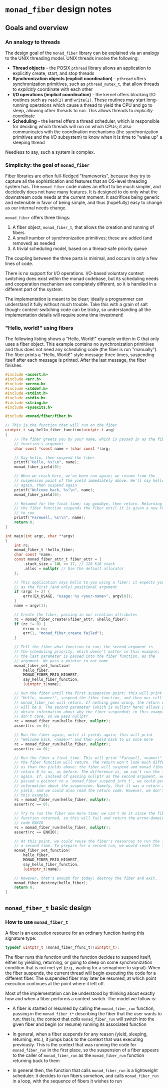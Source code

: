 # `monad_fiber` design notes

## Goals and overview

### An analogy to threads

The design goal of the `monad_fiber` library can be explained via an
analogy to the UNIX threading model. UNIX threads involve the following:

- **Thread objects** - the POSIX `pthread` library allows an application
  to explicitly create, start, and stop threads
- **Synchronization objects (explicit coordination)** - `pthread` offers
  synchronization primitives, such as `pthread_mutex_t`, that allow threads
  to *explicitly* coordinate with each other
- **I/O operations (implicit coordination)** - the kernel offers blocking
  I/O routines such as `read(2)` and `write(2)`. These routines may start
  long-running operations which cause a thread to yield the CPU and go to
  sleep, allowing other threads to run. This allows threads to *implicitly*
  coordinate
- **Scheduling** - the kernel offers a thread scheduler, which is
  responsible for deciding which threads will run on which CPUs; it also
  communicates with the coordination mechanisms (the synchronization
  primitives and the I/O subsystem) to know when it is time to "wake up"
  a sleeping thread

Needless to say, such a system is complex.

### Simplicity: the goal of `monad_fiber`

Fiber libraries are often full-fledged "frameworks", because they try to
capture all the sophistication and features that an OS-level threading
system has. The `monad_fiber` code makes an effort to be much simpler, and
decidedly does not have many features. It is designed to do only what the
downstream code needs at the current moment. It sacrifices being generic
and extensible in favor of being simple, and thus (hopefully) easy to
change as our internal needs change.

`monad_fiber` offers three things:

1. A fiber object, `monad_fiber_t`, that allows the creation and running
   of fibers
2. A small number of synchronization primitives; these are added (and
   removed) as needed
3. A trivial scheduling model, based on a thread-safe priority queue

The coupling between the three parts is minimal, and occurs in only a few
lines of code.

There is no support for I/O operations. I/O-based voluntary context
switching does exist within the monad codebase, but its scheduling needs
and cooperation mechanism are completely different, so it is handled in a
different part of the system.

The implementation is meant to be clear; ideally a programmer can
understand it fully without much trouble. Take this with a grain of salt
though: context-switching code can be tricky, so understanding all the
implementation details will require some time investment!

### "Hello, world!" using fibers

The following listing shows a "Hello, World!" example written in C that
only uses a fiber object. This example contains no synchronization
primitives and thus does not need any scheduling code (the fiber is
run "manually"). The fiber prints a "Hello, World!" style message three
times, suspending itself after each message is printed. After the last
message, the fiber finishes.

```.c
#include <assert.h>
#include <err.h>
#include <errno.h>
#include <stddef.h>
#include <stdint.h>
#include <stdio.h>
#include <string.h>
#include <sysexits.h>

#include <monad/fiber/fiber.h>

// This is the function that will run on the fiber
uintptr_t say_hello_fiber_function(uintptr_t arg)
{
    // The fiber greets you by your name, which is passed in as the fiber
    // function's argument
    char const *const name = (char const *)arg;

    // Say hello, then suspend the fiber
    printf("Hello, %s!\n", name);
    monad_fiber_yield(0);

    // When we reach here, we've been run again; we resume from the
    // suspension point of the yield immediately above. We'll say hello
    // again, then suspend again
    printf("Welcome back, %s!\n", name);
    monad_fiber_yield(0);

    // Resumed for the final time; say goodbye, then return. Returning from
    // the fiber function suspends the fiber until it is given a new function
    // to run
    printf("Farewell, %s!\n", name);
    return 0;
}

int main(int argc, char **argv)
{
    int rc;
    monad_fiber_t *hello_fiber;
    char const *name;
    const monad_fiber_attr_t fiber_attr = {
        .stack_size = 1UL << 17, // 128 KiB stack
        .alloc = nullptr // Use the default allocator
    };

    // This application says hello to you using a fiber; it expects your name
    // as the first (and only) positional argument
    if (argc != 2) {
        errx(EX_USAGE, "usage: %s <your-name>", argv[0]);
    }
    name = argv[1];

    // Create the fiber, passing in our creation attributes
    rc = monad_fiber_create(&fiber_attr, &hello_fiber);
    if (rc != 0) {
        errno = rc;
        err(1, "monad_fiber_create failed");
    }

    // Tell the fiber what function to run; the second argument is
    // the scheduling priority, which doesn't matter in this example;
    // the last parameter is passed into the fiber function, as the
    // argument. We pass a pointer to our name
    monad_fiber_set_function(
        hello_fiber,
        MONAD_FIBER_PRIO_HIGHEST,
        say_hello_fiber_function,
        (uintptr_t)name);

    // Run the fiber until the first suspension point; this will print
    // "Hello, <name>!", suspend the fiber function, and then our call to
    // monad_fiber_run will return. If nothing goes wrong, the return code
    // will be 0. The second parameter (which is nullptr here) allows us to
    // obtain information about why the fiber suspended; in this example we
    // don't care, so we pass nullptr
    rc = monad_fiber_run(hello_fiber, nullptr);
    assert(rc == 0);

    // Run the fiber again, until it yields again; this will print
    // "Welcome back, <name>!" and then yield back to us once more
    rc = monad_fiber_run(hello_fiber, nullptr);
    assert(rc == 0);

    // Run the fiber a final time. This will print "Farewell, <name>!" and then
    // the fiber function will return. The return won't look much different to
    // us than the yields above: the fiber will suspend and monad_fiber_run will
    // return 0 to us, as before. The difference is, we can't run the fiber
    // again. If, instead of passing nullptr as the second argument, we instead
    // passed a pointer to a `monad_fiber_suspend_info_t`, we could get more
    // information about the suspension. Namely, that it was a return and not a
    // yield, and we could also read the return code. However, we don't care in
    // this example.
    rc = monad_fiber_run(hello_fiber, nullptr);
    assert(rc == 0);

    // Try to run the fiber one more time; we can't do it since the fiber
    // function returned, so this will fail and return the errno-domain error
    // code ENXIO
    rc = monad_fiber_run(hello_fiber, nullptr);
    assert(rc == ENXIO);

    // At this point, we could reuse the fiber's resources to run the function
    // a second time. To prepare for a second run, we would reset the function:
    monad_fiber_set_function(
        hello_fiber,
        MONAD_FIBER_PRIO_HIGHEST,
        say_hello_fiber_function,
        (uintptr_t)name);

    // However, that's enough for today; destroy the fiber and exit.
    monad_fiber_destroy(hello_fiber);
    return 0;
}
```

## `monad_fiber_t` basic design

### How to use `monad_fiber_t`

A fiber is an execution resource for an ordinary function having this
signature type:

```.h
typedef uintptr_t (monad_fiber_ffunc_t)(uintptr_t);
```

The fiber runs this function until the function decides to suspend itself,
either  by yielding, returning, or going to sleep on some synchronization
condition that is not met yet (e.g., waiting for a semaphore to signal).
When the fiber suspends, the current thread will begin executing the code
for a different fiber. The suspended fiber may later be resumed, at which
point execution continues at the point where it left off.

Most of the implementation can be understood by thinking about exactly
how and when a fiber performs a context switch. The model we follow is:

- A fiber is started or resumed by calling the `monad_fiber_run`
  function, passing in the `monad_fiber_t*` describing the fiber that the
  user wants to run; that is, the context that _calls_ `monad_fiber_run`
  will switch into the given fiber and begin (or resume) running its
  associated function

- In general, when a fiber suspends for any reason (yield, sleeping,
  returning, etc.), it jumps back to the context that was executing
  previously. This is the context that was running the code for
  `monad_fiber_run` in the first place, so the suspension of a fiber
  appears to the caller of `monad_fiber_run` as the `monad_fiber_run`
  function returning back to them

- In general then, the function that calls `monad_fiber_run` is
  a lightweight scheduler: it decides to run fibers somehow, and
  calls `monad_fiber_run` in a loop, with the sequence of fibers it
  wishes to run